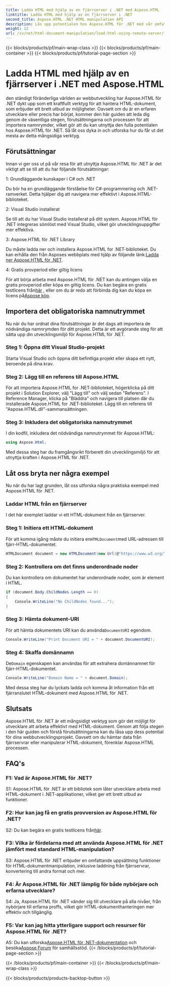 ```yaml
---
title: Ladda HTML med hjälp av en fjärrserver i .NET med Aspose.HTML
linktitle: Ladda HTML med hjälp av en fjärrserver i .NET
second_title: Aspose.HTML .NET HTML manipulation API
description: Lås upp potentialen hos Aspose.HTML för .NET med vår omfattande guide. Lär dig hur du importerar namnområden, kommer åt fjärranslutna HTML-dokument och mer.
weight: 12
url: /sv/net/html-document-manipulation/load-html-using-remote-server/
---
```


{{< blocks/products/pf/main-wrap-class >}}
{{< blocks/products/pf/main-container >}}
{{< blocks/products/pf/tutorial-page-section >}}

# Ladda HTML med hjälp av en fjärrserver i .NET med Aspose.HTML


den ständigt föränderliga världen av webbutveckling har Aspose.HTML för .NET dykt upp som ett kraftfullt verktyg för att hantera HTML-dokument, som erbjuder ett brett utbud av möjligheter. Oavsett om du är en erfaren utvecklare eller precis har börjat, kommer den här guiden att leda dig genom de väsentliga stegen, förutsättningarna och processen för att importera namnrymder, vilket gör att du kan utnyttja den fulla potentialen hos Aspose.HTML för .NET. Så låt oss dyka in och utforska hur du får ut det mesta av detta mångsidiga verktyg.

## Förutsättningar

Innan vi ger oss ut på vår resa för att utnyttja Aspose.HTML för .NET är det viktigt att se till att du har följande förutsättningar:

1: Grundläggande kunskaper i C# och .NET

Du bör ha en grundläggande förståelse för C#-programmering och .NET-ramverket. Detta hjälper dig att navigera mer effektivt i Aspose.HTML-biblioteket.

2: Visual Studio installerat

Se till att du har Visual Studio installerat på ditt system. Aspose.HTML för .NET integreras sömlöst med Visual Studio, vilket gör utvecklingsuppgifter mer effektiva.

3: Aspose.HTML för .NET Library

 Du måste ladda ner och installera Aspose.HTML for .NET-biblioteket. Du kan erhålla den från Asposes webbplats med hjälp av följande länk:[Ladda ner Aspose.HTML för .NET](https://releases.aspose.com/html/net/).

4: Gratis provperiod eller giltig licens

 För att börja arbeta med Aspose.HTML för .NET kan du antingen välja en gratis provperiod eller köpa en giltig licens. Du kan begära en gratis testlicens från[här](https://releases.aspose.com/) , eller om du är redo att förbinda dig kan du köpa en licens på[Aspose köp](https://purchase.aspose.com/buy).

## Importera det obligatoriska namnutrymmet

Nu när du har ordnat dina förutsättningar är det dags att importera de nödvändiga namnrymden för ditt projekt. Detta är ett avgörande steg för att sätta upp din utvecklingsmiljö för Aspose.HTML för .NET.

### Steg 1: Öppna ditt Visual Studio-projekt

Starta Visual Studio och öppna ditt befintliga projekt eller skapa ett nytt, beroende på dina krav.

### Steg 2: Lägg till en referens till Aspose.HTML

För att importera Aspose.HTML for .NET-biblioteket, högerklicka på ditt projekt i Solution Explorer, välj "Lägg till" och välj sedan "Referens". I Reference Manager, klicka på "Bläddra" och navigera till platsen där du installerade Aspose.HTML for .NET-biblioteket. Lägg till en referens till "Aspose.HTML.dll"-sammansättningen.

### Steg 3: Inkludera det obligatoriska namnutrymmet

I din kodfil, inkludera det nödvändiga namnutrymmet för Aspose.HTML:

```csharp
using Aspose.Html;
```

Med dessa steg har du framgångsrikt förberett din utvecklingsmiljö för att utnyttja kraften i Aspose.HTML för .NET.

## Låt oss bryta ner några exempel

Nu när du har lagt grunden, låt oss utforska några praktiska exempel med Aspose.HTML för .NET.

### Laddar HTML från en fjärrserver

I det här exemplet laddar vi ett HTML-dokument från en fjärrserver.

### Steg 1: Initiera ett HTML-dokument

 För att komma igång måste du initiera en`HTMLDocument`med URL-adressen till fjärr-HTML-dokumentet.

```csharp
HTMLDocument document = new HTMLDocument(new Url(@"https://www.w3.org/TR/html5/"));
```

### Steg 2: Kontrollera om det finns underordnade noder

Du kan kontrollera om dokumentet har underordnade noder, som är element i HTML.

```csharp
if (document.Body.ChildNodes.Length == 0)
{
    Console.WriteLine("No ChildNodes found...");
}
```

### Steg 3: Hämta dokument-URI

 För att hämta dokumentets URI kan du använda`DocumentURI` egendom.

```csharp
Console.WriteLine("Print Document URI = " + document.DocumentURI);
```

### Steg 4: Skaffa domännamn

 De`Domain` egenskapen kan användas för att extrahera domännamnet för fjärr-HTML-dokumentet.

```csharp
Console.WriteLine("Domain Name = " + document.Domain);
```

Med dessa steg har du lyckats ladda och komma åt information från ett fjärranslutet HTML-dokument med Aspose.HTML för .NET.

## Slutsats

Aspose.HTML för .NET är ett mångsidigt verktyg som gör det möjligt för utvecklare att arbeta effektivt med HTML-dokument. Genom att följa stegen i den här guiden och förstå förutsättningarna kan du låsa upp dess potential för dina webbutvecklingsprojekt. Oavsett om du hämtar data från fjärrservrar eller manipulerar HTML-dokument, förenklar Aspose.HTML processen.

## FAQ's

### F1: Vad är Aspose.HTML för .NET?

S1: Aspose.HTML för .NET är ett bibliotek som låter utvecklare arbeta med HTML-dokument i .NET-applikationer, vilket ger ett brett utbud av funktioner.

### F2: Hur kan jag få en gratis provversion av Aspose.HTML för .NET?

 S2: Du kan begära en gratis testlicens från[här](https://releases.aspose.com/).

### F3: Vilka är fördelarna med att använda Aspose.HTML för .NET jämfört med standard HTML-manipulation?

S3: Aspose.HTML för .NET erbjuder en omfattande uppsättning funktioner för HTML-dokumentmanipulation, inklusive laddning från fjärrservrar, konvertering till andra format och mer.

### F4: Är Aspose.HTML för .NET lämplig för både nybörjare och erfarna utvecklare?

S4: Ja, Aspose.HTML för .NET vänder sig till utvecklare på alla nivåer, från nybörjare till erfarna proffs, vilket gör HTML-dokumenthanteringen mer effektiv och tillgänglig.

### F5: Var kan jag hitta ytterligare support och resurser för Aspose.HTML för .NET?

 A5: Du kan utforska[Aspose.HTML för .NET-dokumentation](https://reference.aspose.com/html/net/) och besöka[Aspose Forum](https://forum.aspose.com/) för samhällsstöd.
{{< /blocks/products/pf/tutorial-page-section >}}

{{< /blocks/products/pf/main-container >}}
{{< /blocks/products/pf/main-wrap-class >}}

{{< blocks/products/products-backtop-button >}}
